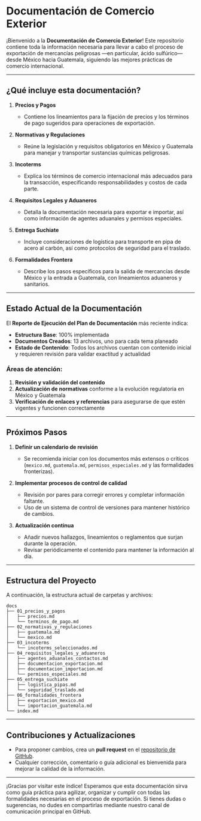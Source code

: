 # Documentación de Comercio Exterior

¡Bienvenido a la **Documentación de Comercio Exterior**! Este repositorio contiene toda la información necesaria para llevar a cabo el proceso de exportación de mercancías peligrosas —en particular, ácido sulfúrico— desde México hacia Guatemala, siguiendo las mejores prácticas de comercio internacional.

---

## ¿Qué incluye esta documentación?

1. **Precios y Pagos**  
   - Contiene los lineamientos para la fijación de precios y los términos de pago sugeridos para operaciones de exportación.

2. **Normativas y Regulaciones**  
   - Reúne la legislación y requisitos obligatorios en México y Guatemala para manejar y transportar sustancias químicas peligrosas.

3. **Incoterms**  
   - Explica los términos de comercio internacional más adecuados para la transacción, especificando responsabilidades y costos de cada parte.

4. **Requisitos Legales y Aduaneros**  
   - Detalla la documentación necesaria para exportar e importar, así como información de agentes aduanales y permisos especiales.

5. **Entrega Suchiate**  
   - Incluye consideraciones de logística para transporte en pipa de acero al carbón, así como protocolos de seguridad para el traslado.

6. **Formalidades Frontera**  
   - Describe los pasos específicos para la salida de mercancías desde México y la entrada a Guatemala, con lineamientos aduaneros y sanitarios.

---

## Estado Actual de la Documentación

El **Reporte de Ejecución del Plan de Documentación** más reciente indica:

- **Estructura Base**: 100% implementada  
- **Documentos Creados**: 13 archivos, uno para cada tema planeado  
- **Estado de Contenido**: Todos los archivos cuentan con contenido inicial y requieren revisión para validar exactitud y actualidad

### Áreas de atención:

1. **Revisión y validación del contenido**  
2. **Actualización de normativas** conforme a la evolución regulatoria en México y Guatemala  
3. **Verificación de enlaces y referencias** para asegurarse de que estén vigentes y funcionen correctamente

---

## Próximos Pasos

1. **Definir un calendario de revisión**  
   - Se recomienda iniciar con los documentos más extensos o críticos (`mexico.md`, `guatemala.md`, `permisos_especiales.md` y las formalidades fronterizas).

2. **Implementar procesos de control de calidad**  
   - Revisión por pares para corregir errores y completar información faltante.  
   - Uso de un sistema de control de versiones para mantener histórico de cambios.

3. **Actualización continua**  
   - Añadir nuevos hallazgos, lineamientos o reglamentos que surjan durante la operación.  
   - Revisar periódicamente el contenido para mantener la información al día.

---

## Estructura del Proyecto

A continuación, la estructura actual de carpetas y archivos:

```plaintext
docs
├── 01_precios_y_pagos
│   ├── precios.md
│   └── terminos_de_pago.md
├── 02_normativas_y_regulaciones
│   ├── guatemala.md
│   └── mexico.md
├── 03_incoterms
│   └── incoterms_seleccionados.md
├── 04_requisitos_legales_y_aduaneros
│   ├── agentes_aduanales_contactos.md
│   ├── documentacion_exportacion.md
│   ├── documentacion_importacion.md
│   └── permisos_especiales.md
├── 05_entrega_suchiate
│   ├── logistica_pipas.md
│   └── seguridad_traslado.md
├── 06_formalidades_frontera
│   ├── exportacion_mexico.md
│   └── importacion_guatemala.md
└── index.md
```

---

## Contribuciones y Actualizaciones

- Para proponer cambios, crea un **pull request** en el [repositorio de GitHub](https://github.com/neestoralvz/comercio_exterior).  
- Cualquier corrección, comentario o guía adicional es bienvenida para mejorar la calidad de la información.

---

¡Gracias por visitar este índice! Esperamos que esta documentación sirva como guía práctica para agilizar, organizar y cumplir con todas las formalidades necesarias en el proceso de exportación. Si tienes dudas o sugerencias, no dudes en compartirlas mediante nuestro canal de comunicación principal en GitHub.